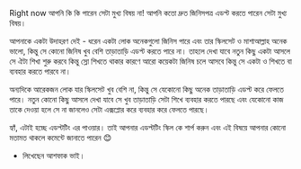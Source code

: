 Right now আপনি কি কি পারেন সেটা মুখ্য বিষয় না! আপনি কতো দ্রুত জিনিসপত্র এডপ্ট করতে পারেন সেটা মুখ্য বিষয়। 

আপনাকে একটা উদাহরণ দেই - ধরেন একটা লোক অনেকগুলো জিনিস পারে এবং তার স্কিলসেট ও মাশাআল্লাহ অনেক ভালো, কিন্তু সে কোনো জিনিষ খুব বেশি তাড়াতাড়ি এডপ্ট করতে পারে না। তাহলে দেখা যাবে নতুন কিছু একটা আসলে সে ঐটা শিখা শুরু করবে কিন্তু স্লো শিখতে থাকার কারণে আরো কয়েকটা জিনিষ চলে আসবে কিন্তু সে একটা ও শিখতে বা ব্যবহার করতে পারবে না। 

অন্যদিকে আরেকজন লোক যার স্কিলসেট খুব বেশি না, কিন্তু সে যেকোনো কিছু অনেক তাড়াতাড়ি এডপ্ট করে ফেলতে পারে। নতুন কোনো কিছু আসলে দেখা যাবে সে খুব তাড়াতাড়ি সেটা শিখে ব্যবহার করতে পারছে এবং যেকোনো কাজ তাকে দেওয়া হলে সে না জানলেও সেটা এক্সপ্লোর করে ব্যবহার করে ফেলতে পারছে।

হ্যাঁ, এটাই হচ্ছে এডপ্টটিং এর পাওয়ার। তাই আপনার এডপ্টটিং স্কিল কে শার্প করুন এবং এই বিষয়ে আপনার কোনো মতামত থাকলে কমেন্টে জানাতে পারেন 😊 

- লিখেছেন আশফাক ভাই। 

